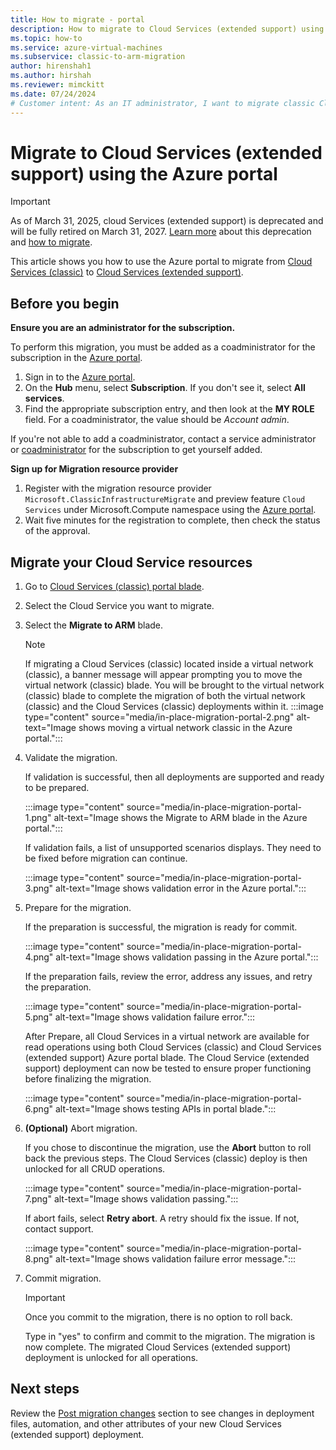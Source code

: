 ```yaml
---
title: How to migrate - portal
description: How to migrate to Cloud Services (extended support) using the Azure portal
ms.topic: how-to
ms.service: azure-virtual-machines
ms.subservice: classic-to-arm-migration
author: hirenshah1
ms.author: hirshah
ms.reviewer: mimckitt
ms.date: 07/24/2024
# Customer intent: As an IT administrator, I want to migrate classic Cloud Services to extended support using the Azure portal, so that I can modernize deployments while retaining operational continuity.
---
```


# Migrate to Cloud Services (extended support) using the Azure portal

> [!IMPORTANT]
> As of March 31, 2025, cloud Services (extended support) is deprecated and will be fully retired on March 31, 2027. [Learn more](https://aka.ms/csesretirement) about this deprecation and [how to migrate](https://aka.ms/cses-retirement-march-2025).

This article shows you how to use the Azure portal to migrate from [Cloud Services (classic)](../cloud-services/cloud-services-choose-me.md) to [Cloud Services (extended support)](overview.md).

## Before you begin

**Ensure you are an administrator for the subscription.**

To perform this migration, you must be added as a coadministrator for the subscription in the [Azure portal](https://portal.azure.com).

1. Sign in to the [Azure portal](https://portal.azure.com).
2. On the **Hub** menu, select **Subscription**. If you don't see it, select **All services**.
3. Find the appropriate subscription entry, and then look at the **MY ROLE** field. For a coadministrator, the value should be *Account admin*.

If you're not able to add a coadministrator, contact a service administrator or [coadministrator](../role-based-access-control/classic-administrators.md) for the subscription to get yourself added.

**Sign up for Migration resource provider**

1. Register with the migration resource provider `Microsoft.ClassicInfrastructureMigrate` and preview feature `Cloud Services` under Microsoft.Compute namespace using the [Azure portal](../azure-resource-manager/management/resource-providers-and-types.md#register-resource-provider-1).  
1. Wait five minutes for the registration to complete, then check the status of the approval. 

## Migrate your Cloud Service resources

1. Go to [Cloud Services (classic) portal blade](https://portal.azure.com/#blade/HubsExtension/BrowseResourceBlade/resourceType/microsoft.classicCompute%2FdomainNames). 
2. Select the Cloud Service you want to migrate.
3. Select the **Migrate to ARM** blade.

    > [!NOTE]
    > If migrating a Cloud Services (classic) located inside a virtual network (classic), a banner message will appear prompting you to move the virtual network (classic) blade.
    > You will be brought to the virtual network (classic) blade to complete the migration of both the virtual network (classic) and the Cloud Services (classic) deployments within it.
    > :::image type="content" source="media/in-place-migration-portal-2.png" alt-text="Image shows moving a virtual network classic in the Azure portal.":::
 

4. Validate the migration. 

    If validation is successful, then all deployments are supported and ready to be prepared.  

    :::image type="content" source="media/in-place-migration-portal-1.png" alt-text="Image shows the Migrate to ARM blade in the Azure portal.":::

    If validation fails, a list of unsupported scenarios displays. They need to be fixed before migration can continue. 

    :::image type="content" source="media/in-place-migration-portal-3.png" alt-text="Image shows validation error in the Azure portal.":::

5. Prepare for the migration.

    If the preparation is successful, the migration is ready for commit.
    
    :::image type="content" source="media/in-place-migration-portal-4.png" alt-text="Image shows validation passing in the Azure portal."::: 

    If the preparation fails, review the error, address any issues, and retry the preparation. 

    :::image type="content" source="media/in-place-migration-portal-5.png" alt-text="Image shows validation failure error.":::

      After Prepare, all Cloud Services in a virtual network are available for read operations using both Cloud Services (classic) and Cloud Services (extended support) Azure portal blade. The Cloud Service (extended support) deployment can now be tested to ensure proper functioning before finalizing the migration. 
 
    :::image type="content" source="media/in-place-migration-portal-6.png" alt-text="Image shows testing APIs in portal blade.":::

6.	**(Optional)** Abort migration. 
    
    If you chose to discontinue the migration, use the **Abort** button to roll back the previous steps. The Cloud Services (classic) deploy is then unlocked for all CRUD operations.

    :::image type="content" source="media/in-place-migration-portal-7.png" alt-text="Image shows validation passing.":::

    If abort fails, select **Retry abort**. A retry should fix the issue. If not, contact support. 
 
    :::image type="content" source="media/in-place-migration-portal-8.png" alt-text="Image shows validation failure error message.":::

7.	Commit migration.

    >[!IMPORTANT]
    > Once you commit to the migration, there is no option to roll back. 
    
    Type in "yes" to confirm and commit to the migration. The migration is now complete. The migrated Cloud Services (extended support) deployment is unlocked for all operations. 

## Next steps

Review the [Post migration changes](post-migration-changes.md) section to see changes in deployment files, automation, and other attributes of your new Cloud Services (extended support) deployment.
